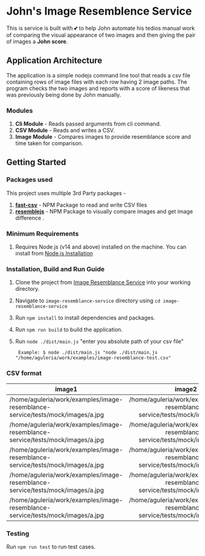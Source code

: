 # John's Image Resemblence Service

This is service is built with 💕 to help John automate his tedios manual work
of comparing the visual appearance of two images and then giving the pair of images a **John score**.

## Application Architecture

The application is a simple nodejs command line tool
that reads a csv file containing rows of image files with each row
having 2 image paths. The program checks the two images and reports
with a score of likeness that was previously being done by John manually.

### Modules

1. **Cli Module** - Reads passed arguments from cli command.
2. **CSV Module** - Reads and writes a CSV.
3. **Image Module** - Compares images to provide resemblance score and time taken for comparison.

## Getting Started

### Packages used

This project uses multiple 3rd Party packages -

1. **[fast-csv](https://www.npmjs.com/package/fast-csv)** - NPM Package to read and write CSV files
2. **[resemblejs](https://www.npmjs.com/package/resemblejs)** - NPM Package to visually compare images and get image difference .

### Minimum Requirements

1.  Requires Node.js (v14 and above) installed on the machine. You can install from [Node.js Installation](https://nodejs.org/en/download/)

### Installation, Build and Run Guide

1. Clone the project from [Image Resemblance Service](https://github.com/aguleria91/image-resemblance-service) into your working directory.
2. Navigate to `image-resemblance-service` directory using `cd image-resemblance-service`
3. Run `npm install` to install dependencies and packages.
4. Run `npm run build` to build the application.
5. Run `node ./dist/main.js` "enter you absolute path of your csv file"

   ```
    Example: $ node ./dist/main.js "node ./dist/main.js "/home/aguleria/work/examples/image-resemblance-test.csv"
   ```

### CSV format

| image1                                                                         |                                     image2                                     |
| ------------------------------------------------------------------------------ | :----------------------------------------------------------------------------: |
| /home/aguleria/work/examples/image-resemblance-service/tests/mock/images/a.jpg | /home/aguleria/work/examples/image-resemblance-service/tests/mock/images/a.jpg |
| /home/aguleria/work/examples/image-resemblance-service/tests/mock/images/a.jpg | /home/aguleria/work/examples/image-resemblance-service/tests/mock/images/a.jpg |
| /home/aguleria/work/examples/image-resemblance-service/tests/mock/images/a.jpg | /home/aguleria/work/examples/image-resemblance-service/tests/mock/images/a.jpg |
| /home/aguleria/work/examples/image-resemblance-service/tests/mock/images/a.jpg | /home/aguleria/work/examples/image-resemblance-service/tests/mock/images/a.jpg |
| /home/aguleria/work/examples/image-resemblance-service/tests/mock/images/a.jpg | /home/aguleria/work/examples/image-resemblance-service/tests/mock/images/a.jpg |

### Testing

Run `npm run test` to run test cases.
